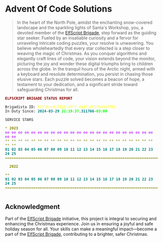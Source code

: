 # Advent Of Code Solutions

> In the heart of the North Pole, amidst the enchanting snow-covered landscape and the sparkling lights of Santa's Workshop, you, a devoted member of the [ElfScript Brigade](https://github.com/luxedo/esb?tab=readme-ov-file#esb---elfscript-brigade), step forward as the guiding star seeker. Fueled by an insatiable curiosity and a fervor for unraveling intricate coding puzzles, your resolve is unwavering. You believe wholeheartedly that every star collected is a step closer to weaving the magic of Christmas. As you conquer algorithms and elegantly craft lines of code, your vision extends beyond the monitor, picturing the joy and wonder these digital triumphs bring to children across the globe. In the tranquil hours of the Arctic night, armed with a keyboard and resolute determination, you persist in chasing those elusive stars. Each puzzle solved becomes a beacon of hope, a testament to your dedication, and a significant stride toward safeguarding Christmas for all.

<!-- Do not delete - Report start -->
<pre style="font-family:Menlo,'DejaVu Sans Mono',consolas,'Courier New',monospace"><code style="font-family:inherit"><span style="color: #800000; text-decoration-color: #800000; font-weight: bold">ELFSCRIPT BRIGADE STATUS REPORT</span>

Brigadista ID: <span style="color: #ffff00; text-decoration-color: #ffff00">b7738cc9-f114-49ff-8a87-0f3f0d3e7f05</span>
In Duty Since: <span style="color: #008080; text-decoration-color: #008080; font-weight: bold">2024</span>-<span style="color: #008080; text-decoration-color: #008080; font-weight: bold">03</span>-<span style="color: #008080; text-decoration-color: #008080; font-weight: bold">29</span> <span style="color: #00ff00; text-decoration-color: #00ff00; font-weight: bold">22:19:37</span>.<span style="color: #008080; text-decoration-color: #008080; font-weight: bold">311766</span>-<span style="color: #00ff00; text-decoration-color: #00ff00; font-weight: bold">03:00</span>

SERVICE STARS

<span style="color: #808000; text-decoration-color: #808000">* </span><span style="color: #808000; text-decoration-color: #808000; font-weight: bold">2023</span>
<span style="color: #af00ff; text-decoration-color: #af00ff">ee</span> <span style="color: #af00ff; text-decoration-color: #af00ff">ee</span> <span style="color: #af00ff; text-decoration-color: #af00ff">ee</span> <span style="color: #af00ff; text-decoration-color: #af00ff">ee</span> <span style="color: #af00ff; text-decoration-color: #af00ff">ee</span> <span style="color: #af00ff; text-decoration-color: #af00ff">ee</span> <span style="color: #af00ff; text-decoration-color: #af00ff">ee</span> <span style="color: #af00ff; text-decoration-color: #af00ff">ee</span> <span style="color: #af00ff; text-decoration-color: #af00ff">ee</span> <span style="color: #af00ff; text-decoration-color: #af00ff">ee</span> <span style="color: #af00ff; text-decoration-color: #af00ff">ee</span> <span style="color: #af00ff; text-decoration-color: #af00ff">ee</span> <span style="color: #af00ff; text-decoration-color: #af00ff">ee</span> <span style="color: #af00ff; text-decoration-color: #af00ff">ee</span> <span style="color: #af00ff; text-decoration-color: #af00ff">ee</span> <span style="color: #af00ff; text-decoration-color: #af00ff">ee</span> <span style="color: #af00ff; text-decoration-color: #af00ff">ee</span> <span style="color: #af00ff; text-decoration-color: #af00ff">ee</span> <span style="color: #af00ff; text-decoration-color: #af00ff">ee</span> <span style="color: #af00ff; text-decoration-color: #af00ff">ee</span> <span style="color: #af00ff; text-decoration-color: #af00ff">ee</span> <span style="color: #af00ff; text-decoration-color: #af00ff">ee</span> <span style="color: #af00ff; text-decoration-color: #af00ff">ee</span> <span style="color: #af00ff; text-decoration-color: #af00ff">ee</span> <span style="color: #af00ff; text-decoration-color: #af00ff">ee</span>
<span style="color: #808000; text-decoration-color: #808000">** ** ** ** ** ** ** ** ** ** ** ** ** ** ** ** ** ** ** ** ** ** ** ** **</span>
<span style="color: #008080; text-decoration-color: #008080; font-weight: bold">01</span> <span style="color: #008080; text-decoration-color: #008080; font-weight: bold">02</span> <span style="color: #008080; text-decoration-color: #008080; font-weight: bold">03</span> <span style="color: #008080; text-decoration-color: #008080; font-weight: bold">04</span> <span style="color: #008080; text-decoration-color: #008080; font-weight: bold">05</span> <span style="color: #008080; text-decoration-color: #008080; font-weight: bold">06</span> <span style="color: #008080; text-decoration-color: #008080; font-weight: bold">07</span> <span style="color: #008080; text-decoration-color: #008080; font-weight: bold">08</span> <span style="color: #008080; text-decoration-color: #008080; font-weight: bold">09</span> <span style="color: #008080; text-decoration-color: #008080; font-weight: bold">10</span> <span style="color: #008080; text-decoration-color: #008080; font-weight: bold">11</span> <span style="color: #008080; text-decoration-color: #008080; font-weight: bold">12</span> <span style="color: #008080; text-decoration-color: #008080; font-weight: bold">13</span> <span style="color: #008080; text-decoration-color: #008080; font-weight: bold">14</span> <span style="color: #008080; text-decoration-color: #008080; font-weight: bold">15</span> <span style="color: #008080; text-decoration-color: #008080; font-weight: bold">16</span> <span style="color: #008080; text-decoration-color: #008080; font-weight: bold">17</span> <span style="color: #008080; text-decoration-color: #008080; font-weight: bold">18</span> <span style="color: #008080; text-decoration-color: #008080; font-weight: bold">19</span> <span style="color: #008080; text-decoration-color: #008080; font-weight: bold">20</span> <span style="color: #008080; text-decoration-color: #008080; font-weight: bold">21</span> <span style="color: #008080; text-decoration-color: #008080; font-weight: bold">22</span> <span style="color: #008080; text-decoration-color: #008080; font-weight: bold">23</span> <span style="color: #008080; text-decoration-color: #008080; font-weight: bold">24</span> <span style="color: #008080; text-decoration-color: #008080; font-weight: bold">25</span>
<span style="color: #808000; text-decoration-color: #808000">==========================================================================</span>

<span style="color: #808000; text-decoration-color: #808000">  </span><span style="color: #808000; text-decoration-color: #808000; font-weight: bold">2022</span>

<span style="color: #808000; text-decoration-color: #808000">**                                                                        </span>
<span style="color: #008080; text-decoration-color: #008080; font-weight: bold">01</span> <span style="color: #008080; text-decoration-color: #008080; font-weight: bold">02</span> <span style="color: #008080; text-decoration-color: #008080; font-weight: bold">03</span> <span style="color: #008080; text-decoration-color: #008080; font-weight: bold">04</span> <span style="color: #008080; text-decoration-color: #008080; font-weight: bold">05</span> <span style="color: #008080; text-decoration-color: #008080; font-weight: bold">06</span> <span style="color: #008080; text-decoration-color: #008080; font-weight: bold">07</span> <span style="color: #008080; text-decoration-color: #008080; font-weight: bold">08</span> <span style="color: #008080; text-decoration-color: #008080; font-weight: bold">09</span> <span style="color: #008080; text-decoration-color: #008080; font-weight: bold">10</span> <span style="color: #008080; text-decoration-color: #008080; font-weight: bold">11</span> <span style="color: #008080; text-decoration-color: #008080; font-weight: bold">12</span> <span style="color: #008080; text-decoration-color: #008080; font-weight: bold">13</span> <span style="color: #008080; text-decoration-color: #008080; font-weight: bold">14</span> <span style="color: #008080; text-decoration-color: #008080; font-weight: bold">15</span> <span style="color: #008080; text-decoration-color: #008080; font-weight: bold">16</span> <span style="color: #008080; text-decoration-color: #008080; font-weight: bold">17</span> <span style="color: #008080; text-decoration-color: #008080; font-weight: bold">18</span> <span style="color: #008080; text-decoration-color: #008080; font-weight: bold">19</span> <span style="color: #008080; text-decoration-color: #008080; font-weight: bold">20</span> <span style="color: #008080; text-decoration-color: #008080; font-weight: bold">21</span> <span style="color: #008080; text-decoration-color: #008080; font-weight: bold">22</span> <span style="color: #008080; text-decoration-color: #008080; font-weight: bold">23</span> <span style="color: #008080; text-decoration-color: #008080; font-weight: bold">24</span> <span style="color: #008080; text-decoration-color: #008080; font-weight: bold">25</span>
<span style="color: #808000; text-decoration-color: #808000">==========================================================================</span>

</code></pre><!-- Do not delete - Report end -->

## Acknowledgment

Part of the [ElfScript Brigade](https://github.com/luxedo/esb?tab=readme-ov-file#esb---elfscript-brigade) initiative, this project is integral to securing and enhancing the Christmas experience. Join us in ensuring a joyful and safe holiday season for all. Your skills can make a meaningful impact—become a part of the [ElfScript Brigade](https://github.com/luxedo/esb?tab=readme-ov-file#esb---elfscript-brigade), contributing to a brighter, safer Christmas.
